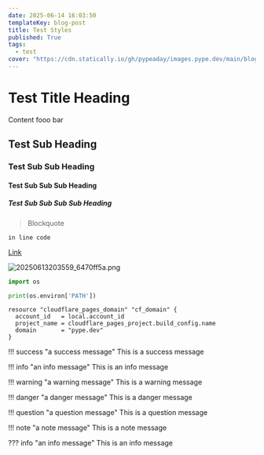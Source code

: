 ```yaml
---
date: 2025-06-14 16:03:50
templateKey: blog-post
title: Test Styles
published: True
tags:
  - test
cover: "https://cdn.statically.io/gh/pypeaday/images.pype.dev/main/blog-media/20250613203559_6470ff5a.png"
---
```



# Test Title Heading

Content fooo bar

## Test Sub Heading

### Test Sub Sub Heading

#### Test Sub Sub Sub Heading

##### Test Sub Sub Sub Sub Heading


> Blockquote

`in line code`

[Link](https://pype.dev)

![20250613203559_6470ff5a.png](https://cdn.statically.io/gh/pypeaday/images.pype.dev/main/blog-media/20250613203559_6470ff5a.png)

```python
import os

print(os.environ['PATH'])
```

```hcl
resource "cloudflare_pages_domain" "cf_domain" {
  account_id   = local.account_id
  project_name = cloudflare_pages_project.build_config.name
  domain       = "pype.dev"
}
```

!!! success "a success message"
    This is a success message

!!! info "an info message"
    This is an info message

!!! warning "a warning message"
    This is a warning message

!!! danger "a danger message"
    This is a danger message

!!! question "a question message"
    This is a question message

!!! note "a note message"
    This is a note message

??? info "an info message"
    This is an info message